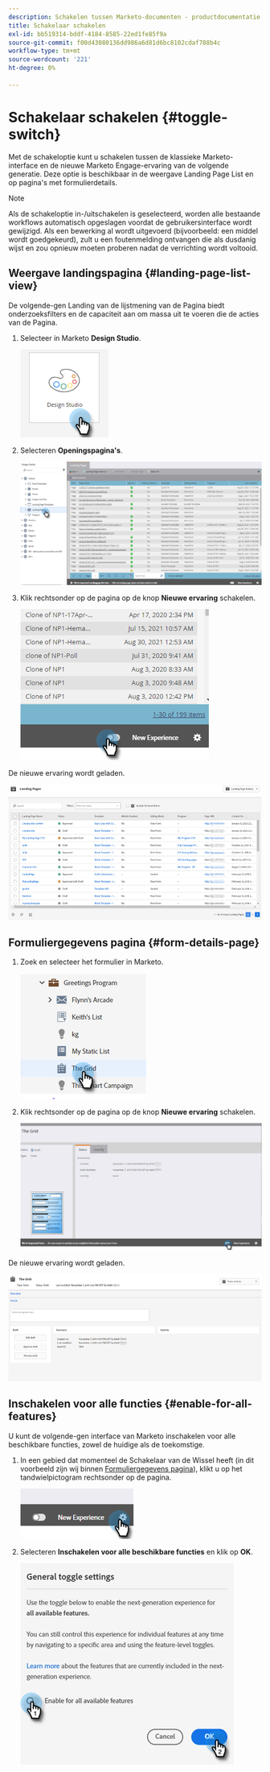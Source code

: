```yaml
---
description: Schakelen tussen Marketo-documenten - productdocumentatie
title: Schakelaar schakelen
exl-id: bb519314-bddf-4184-8585-22ed1fe85f9a
source-git-commit: f00d43080136dd986a6d81d6bc8102cdaf788b4c
workflow-type: tm+mt
source-wordcount: '221'
ht-degree: 0%

---
```


# Schakelaar schakelen {#toggle-switch}

Met de schakeloptie kunt u schakelen tussen de klassieke Marketo-interface en de nieuwe Marketo Engage-ervaring van de volgende generatie. Deze optie is beschikbaar in de weergave Landing Page List en op pagina&#39;s met formulierdetails.

>[!NOTE]
>
>Als de schakeloptie in-/uitschakelen is geselecteerd, worden alle bestaande workflows automatisch opgeslagen voordat de gebruikersinterface wordt gewijzigd. Als een bewerking al wordt uitgevoerd (bijvoorbeeld: een middel wordt goedgekeurd), zult u een foutenmelding ontvangen die als dusdanig wijst en zou opnieuw moeten proberen nadat de verrichting wordt voltooid.

## Weergave landingspagina {#landing-page-list-view}

De volgende-gen Landing van de lijstmening van de Pagina biedt onderzoeksfilters en de capaciteit aan om massa uit te voeren die de acties van de Pagina.

1. Selecteer in Marketo **Design Studio**.

   ![](assets/toggle-switch-1.png)

1. Selecteren **Openingspagina&#39;s**.

   ![](assets/toggle-switch-2.png)

1. Klik rechtsonder op de pagina op de knop **Nieuwe ervaring** schakelen.

   ![](assets/toggle-switch-3.png)

De nieuwe ervaring wordt geladen.

![](assets/toggle-switch-4.png)

## Formuliergegevens pagina {#form-details-page}

1. Zoek en selecteer het formulier in Marketo.

   ![](assets/toggle-switch-8.png)

1. Klik rechtsonder op de pagina op de knop **Nieuwe ervaring** schakelen.

   ![](assets/toggle-switch-9.png)

De nieuwe ervaring wordt geladen.

![](assets/toggle-switch-10.png)

## Inschakelen voor alle functies {#enable-for-all-features}

U kunt de volgende-gen interface van Marketo inschakelen voor alle beschikbare functies, zowel de huidige als de toekomstige.

1. In een gebied dat momenteel de Schakelaar van de Wissel heeft (in dit voorbeeld zijn wij binnen [Formuliergegevens pagina](#form-details-page)), klikt u op het tandwielpictogram rechtsonder op de pagina.

   ![](assets/toggle-switch-11.png)

1. Selecteren **Inschakelen voor alle beschikbare functies** en klik op **OK**.

   ![](assets/toggle-switch-12.png)
